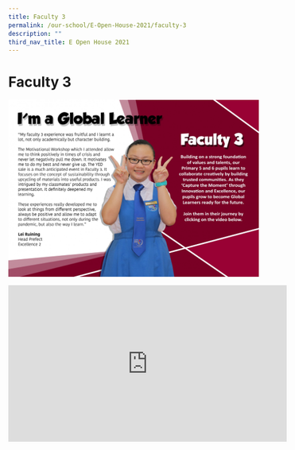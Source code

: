 ```yaml
---
title: Faculty 3
permalink: /our-school/E-Open-House-2021/faculty-3
description: ""
third_nav_title: E Open House 2021
---
```

# Faculty 3
![](/images/Openhousefac3.jpg)

<iframe width="560" height="315" src="https://www.youtube.com/embed/ayq_yIqSXWg" title="YouTube video player" frameborder="0" allow="accelerometer; autoplay; clipboard-write; encrypted-media; gyroscope; picture-in-picture" allowfullscreen></iframe>